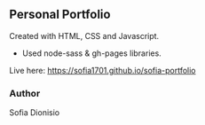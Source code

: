 ## Personal Portfolio

Created with HTML, CSS and Javascript.

- Used node-sass & gh-pages libraries.

Live here:  https://sofia1701.github.io/sofia-portfolio

### Author

Sofia Dionisio
